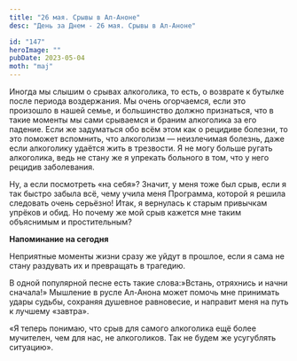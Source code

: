 ```yaml
---
title: "26 мая. Срывы в Ал-Аноне"
desc: "День за Днем - 26 мая. Срывы в Ал-Аноне"

id: "147"
heroImage: ""
pubDate: 2023-05-04
moth: "maj"
---
```


Иногда мы слышим о срывах алкоголика, то есть, о возврате к бутылке после
периода воздержания. Мы очень огорчаемся, если это произошло в нашей семье, и
большинство должно признаться, что в такие моменты мы сами срываемся и браним
алкоголика за его падение. Если же задуматься обо всём этом как о рецидиве
болезни, то это поможет вспомнить, что алкоголизм — неизлечимая болезнь, даже
если алкоголику удаётся жить в трезвости. Я не могу больше ругать алкоголика,
ведь не стану же я упрекать больного в том, что у него рецидив заболевания.

Ну, а если посмотреть «на себя»? Значит, у меня тоже был срыв, если я так
быстро забыла всё, чему учила меня Программа, которой я решила следовать очень
серьёзно! Итак, я вернулась к старым привычкам упрёков и обид. Но почему же
мой срыв кажется мне таким объяснимым и простительным?

**Напоминание на сегодня**

Неприятные моменты жизни сразу же уйдут в прошлое, если я сама не стану
раздувать их и превращать в трагедию.

В одной популярной песне есть такие слова:»Встань, отряхнись и начни сначала!»
Мышление в русле Ал-Анона может помочь мне принимать удары судьбы, сохраняя
душевное равновесие, и направит меня на путь к лучшему «завтра».

«Я теперь понимаю, что срыв для самого алкоголика ещё более мучителен, чем для
нас, не алкоголиков. Так не будем же усугублять ситуацию».
